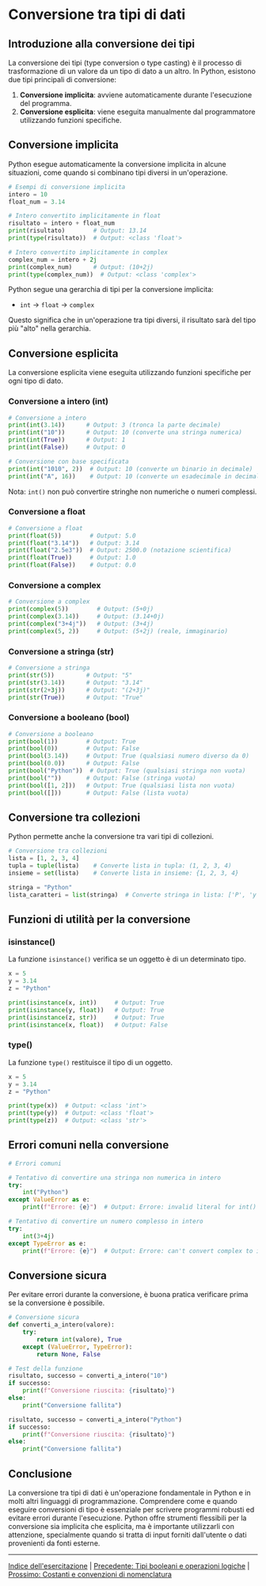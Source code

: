 # Conversione tra tipi di dati

## Introduzione alla conversione dei tipi
La conversione dei tipi (type conversion o type casting) è il processo di trasformazione di un valore da un tipo di dato a un altro. In Python, esistono due tipi principali di conversione:

1. **Conversione implicita**: avviene automaticamente durante l'esecuzione del programma.
2. **Conversione esplicita**: viene eseguita manualmente dal programmatore utilizzando funzioni specifiche.

## Conversione implicita
Python esegue automaticamente la conversione implicita in alcune situazioni, come quando si combinano tipi diversi in un'operazione.

```python
# Esempi di conversione implicita
intero = 10
float_num = 3.14

# Intero convertito implicitamente in float
risultato = intero + float_num
print(risultato)        # Output: 13.14
print(type(risultato))  # Output: <class 'float'>

# Intero convertito implicitamente in complex
complex_num = intero + 2j
print(complex_num)      # Output: (10+2j)
print(type(complex_num))  # Output: <class 'complex'>
```

Python segue una gerarchia di tipi per la conversione implicita:
- `int` → `float` → `complex`

Questo significa che in un'operazione tra tipi diversi, il risultato sarà del tipo più "alto" nella gerarchia.

## Conversione esplicita
La conversione esplicita viene eseguita utilizzando funzioni specifiche per ogni tipo di dato.

### Conversione a intero (int)
```python
# Conversione a intero
print(int(3.14))      # Output: 3 (tronca la parte decimale)
print(int("10"))      # Output: 10 (converte una stringa numerica)
print(int(True))      # Output: 1
print(int(False))     # Output: 0

# Conversione con base specificata
print(int("1010", 2))  # Output: 10 (converte un binario in decimale)
print(int("A", 16))    # Output: 10 (converte un esadecimale in decimale)
```

Nota: `int()` non può convertire stringhe non numeriche o numeri complessi.

### Conversione a float
```python
# Conversione a float
print(float(5))        # Output: 5.0
print(float("3.14"))   # Output: 3.14
print(float("2.5e3"))  # Output: 2500.0 (notazione scientifica)
print(float(True))     # Output: 1.0
print(float(False))    # Output: 0.0
```

### Conversione a complex
```python
# Conversione a complex
print(complex(5))        # Output: (5+0j)
print(complex(3.14))     # Output: (3.14+0j)
print(complex("3+4j"))   # Output: (3+4j)
print(complex(5, 2))     # Output: (5+2j) (reale, immaginario)
```

### Conversione a stringa (str)
```python
# Conversione a stringa
print(str(5))         # Output: "5"
print(str(3.14))      # Output: "3.14"
print(str(2+3j))      # Output: "(2+3j)"
print(str(True))      # Output: "True"
```

### Conversione a booleano (bool)
```python
# Conversione a booleano
print(bool(1))        # Output: True
print(bool(0))        # Output: False
print(bool(3.14))     # Output: True (qualsiasi numero diverso da 0)
print(bool(0.0))      # Output: False
print(bool("Python"))  # Output: True (qualsiasi stringa non vuota)
print(bool(""))       # Output: False (stringa vuota)
print(bool([1, 2]))   # Output: True (qualsiasi lista non vuota)
print(bool([]))       # Output: False (lista vuota)
```

## Conversione tra collezioni
Python permette anche la conversione tra vari tipi di collezioni.

```python
# Conversione tra collezioni
lista = [1, 2, 3, 4]
tupla = tuple(lista)    # Converte lista in tupla: (1, 2, 3, 4)
insieme = set(lista)    # Converte lista in insieme: {1, 2, 3, 4}

stringa = "Python"
lista_caratteri = list(stringa)  # Converte stringa in lista: ['P', 'y', 't', 'h', 'o', 'n']
```

## Funzioni di utilità per la conversione

### isinstance()
La funzione `isinstance()` verifica se un oggetto è di un determinato tipo.

```python
x = 5
y = 3.14
z = "Python"

print(isinstance(x, int))     # Output: True
print(isinstance(y, float))   # Output: True
print(isinstance(z, str))     # Output: True
print(isinstance(x, float))   # Output: False
```

### type()
La funzione `type()` restituisce il tipo di un oggetto.

```python
x = 5
y = 3.14
z = "Python"

print(type(x))  # Output: <class 'int'>
print(type(y))  # Output: <class 'float'>
print(type(z))  # Output: <class 'str'>
```

## Errori comuni nella conversione

```python
# Errori comuni

# Tentativo di convertire una stringa non numerica in intero
try:
    int("Python")
except ValueError as e:
    print(f"Errore: {e}")  # Output: Errore: invalid literal for int() with base 10: 'Python'

# Tentativo di convertire un numero complesso in intero
try:
    int(3+4j)
except TypeError as e:
    print(f"Errore: {e}")  # Output: Errore: can't convert complex to int
```

## Conversione sicura
Per evitare errori durante la conversione, è buona pratica verificare prima se la conversione è possibile.

```python
# Conversione sicura
def converti_a_intero(valore):
    try:
        return int(valore), True
    except (ValueError, TypeError):
        return None, False

# Test della funzione
risultato, successo = converti_a_intero("10")
if successo:
    print(f"Conversione riuscita: {risultato}")
else:
    print("Conversione fallita")

risultato, successo = converti_a_intero("Python")
if successo:
    print(f"Conversione riuscita: {risultato}")
else:
    print("Conversione fallita")
```

## Conclusione
La conversione tra tipi di dati è un'operazione fondamentale in Python e in molti altri linguaggi di programmazione. Comprendere come e quando eseguire conversioni di tipo è essenziale per scrivere programmi robusti ed evitare errori durante l'esecuzione. Python offre strumenti flessibili per la conversione sia implicita che esplicita, ma è importante utilizzarli con attenzione, specialmente quando si tratta di input forniti dall'utente o dati provenienti da fonti esterne.

---

[Indice dell'esercitazione](../README.md) | [Precedente: Tipi booleani e operazioni logiche](./04_booleani.md) | [Prossimo: Costanti e convenzioni di nomenclatura](./06_costanti_nomenclatura.md)